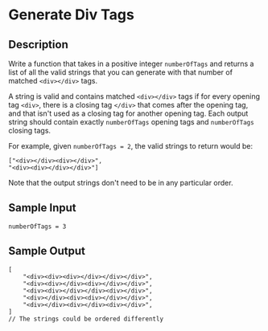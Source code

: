 # Generate Div Tags

## Description
Write a function that takes in a positive integer `numberOfTags` and returns a list of all the valid strings that you can generate with that number of matched `<div></div>` tags.

A string is valid and contains matched `<div></div>` tags if for every opening tag `<div>`, there is a closing tag `</div>` that comes after the opening tag, and that isn't used as a closing tag for another opening tag. Each output string should contain exactly `numberOfTags` opening tags and `numberOfTags` closing tags.

For example, given `numberOfTags = 2`, the valid strings to return would be:
```
["<div></div><div></div>",
"<div><div></div></div>"]
```

Note that the output strings don't need to be in any particular order.

## Sample Input
```
numberOfTags = 3
```

## Sample Output
```
[
	"<div><div><div></div></div></div>",
	"<div><div></div><div></div></div>",
	"<div><div></div></div><div></div>",
	"<div></div><div><div></div></div>",
	"<div></div><div></div><div></div>",
] 
// The strings could be ordered differently
```